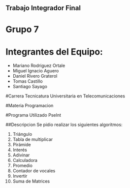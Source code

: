 ## Trabajo Integrador Final

# Grupo 7

# **Integrantes del Equipo:**
- Mariano Rodriguez Ortale 
- Miguel Ignacio Aguero 
- Daniel Rivero Graterol 
- Tomas Castillo 
- Santiago Sayago

#Carrera
Tecnicatura Universitaria en Telecomunicaciones

#Materia
Programacion

#Programa Utilizado
PseInt

##Descripcion
Se pidio realizar los siguientes algoritmos:
1.	Triángulo
2.	Tabla de multiplicar
3.	Pirámide
4.	Interés
5.	Adivinar
6.	Calculadora
7.	Promedio
8.	Contador de vocales
9.	Invertir
10.	Suma de Matrices

